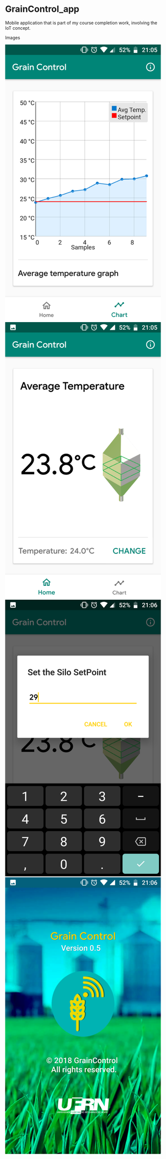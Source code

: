 # GrainControl_app
Mobile application that is part of my course completion work, involving the IoT concept.

Images

![alt text](https://raw.githubusercontent.com/joaoGabriel55/GrainControl_app/master/screenshots/screenshot%20(1).png)
![alt text](https://raw.githubusercontent.com/joaoGabriel55/GrainControl_app/master/screenshots/screenshot%20(2).png)
![alt text](https://raw.githubusercontent.com/joaoGabriel55/GrainControl_app/master/screenshots/screenshot%20(3).png)
![alt text](https://raw.githubusercontent.com/joaoGabriel55/GrainControl_app/master/screenshots/screenshot%20(4).png)
